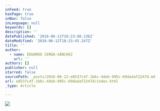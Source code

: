 ```yaml
---
inFeed: true
hasPage: true
inNav: false
inLanguage: null
keywords: []
description: ''
datePublished: '2016-06-12T18:23:48.136Z'
dateModified: '2016-06-12T18:23:45.247Z'
title: ''
author:
  - name: EDUARDO CERDA-SÁNCHEZ
    url: ''
authors: []
publisher: null
starred: false
sourcePath: _posts/2016-06-12-e8537c4f-1b6c-4deb-995c-69dadaf2247d.md
url: e8537c4f-1b6c-4deb-995c-69dadaf2247d/index.html
_type: Article

---
```

![](https://the-grid-user-content.s3-us-west-2.amazonaws.com/2530dc7f-abd0-41fa-9575-65f6c60f563c.jpg)